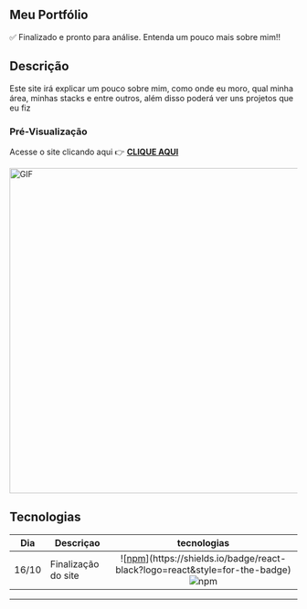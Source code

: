 ## Meu Portfólio
 
✅ Finalizado e pronto para análise.
Entenda um pouco mais sobre mim!!

## Descrição          

Este site irá explicar um pouco sobre mim, como onde eu moro, qual minha área, minhas stacks e entre outros, além disso poderá ver uns projetos que eu fiz

### Pré-Visualização

Acesse o site clicando aqui 👉 <a href="italorb-portfoliodev.vercel.app"> <b> CLIQUE AQUI </b> </a>

<p align="left">
  <img src="/src/assets/Presentation Gif to Github.gif" alt="GIF" width="570px" />
</p>

## Tecnologias                                

| Dia | Descriçao | tecnologias |
|:---:|---------|:-----------:|
|  16/10  |Finalização do site| ![[npm]([https://img.shields.io/npm/v/react?color=black&label=React&logo=react](https://shields.io/badge/react-black?logo=react&style=for-the-badge))](https://shields.io/badge/react-black?logo=react&style=for-the-badge) ![npm](https://img.shields.io/badge/Vite-646CFF?style=for-the-badge&logo=Vite&logoColor=white) |

------------------------

